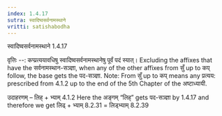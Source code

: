 ```yaml
---
index: 1.4.17
sutra: स्वादिष्वसर्वनामस्थाने
vritti: satishabodha
---
```



 स्वादिष्वसर्वनामस्थाने 1.4.17 


वृत्तिः --: कप्प्रत्ययावधिषु स्वादिष्वसर्वनामस्थानेषु पूर्वं पदं स्यात्। Excluding the affixes that have the सर्वनामस्थान-सञ्ज्ञा, when any of the other affixes from सुँ up to कप् follow, the base gets the पद-सञ्ज्ञा. Note: From सुँ up to कप् means any प्रत्यय: prescribed from 4.1.2 up to the end of the 5th Chapter of the अष्टाध्यायी. 


उदाहरणम् – लिह् + भ्याम् 4.1.2 Here the अङ्गम् “लिह्” gets पद-सञ्ज्ञा by 1.4.17 and therefore we get लिढ् + भ्याम् 8.2.31 = लिड्भ्याम् 8.2.39 


